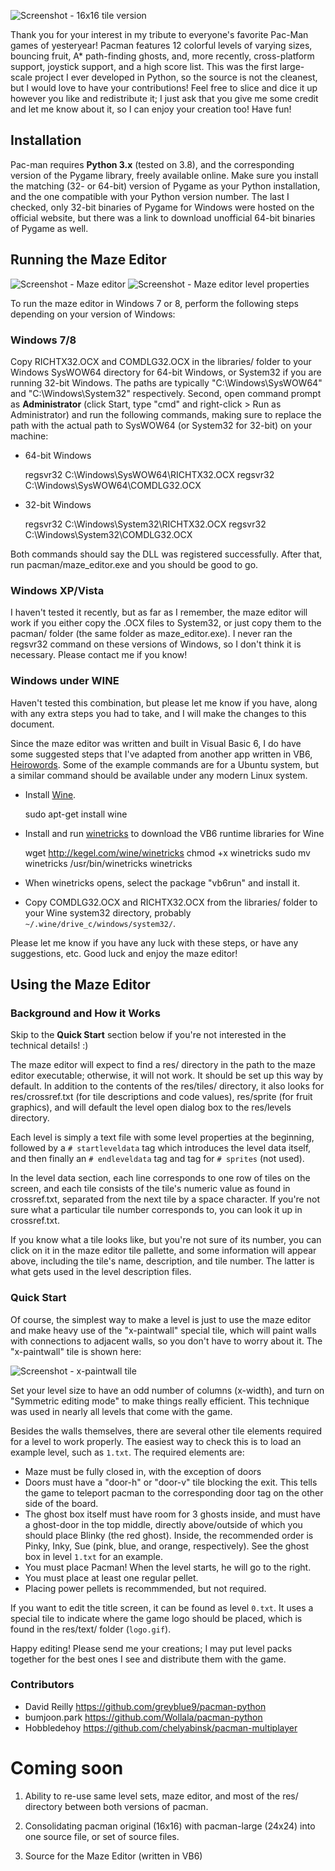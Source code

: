 
![Screenshot - 16x16 tile version](/screenshot-1.png)


Thank you for your interest in my tribute to everyone's favorite Pac-Man games
of yesteryear! Pacman features 12 colorful levels of varying sizes, bouncing
fruit, A* path-finding ghosts, and, more recently, cross-platform support,
joystick support, and a high score list. This was the first large-scale project
I ever developed in Python, so the source is not the cleanest, but I would love
to have your contributions! Feel free to slice and dice it up however you like
and redistribute it; I just ask that you give me some credit and let me know
about it, so I can enjoy your creation too! Have fun!


Installation
------------

Pac-man requires **Python 3.x** (tested on 3.8), and the
corresponding version of the Pygame library, freely available online. Make sure
you install the matching (32- or 64-bit) version of Pygame as your Python
installation, and the one compatible with your Python version number. The last I
checked, only 32-bit binaries of Pygame for Windows were hosted on the official
website, but there was a link to download unofficial 64-bit binaries of Pygame
as well.


Running the Maze Editor
-----------------------

![Screenshot - Maze editor](/screenshot-maze-editor-1.png)
![Screenshot - Maze editor level properties](/screenshot-maze-editor-2.png)


To run the maze editor in Windows 7 or 8, perform the following steps depending
on your version of Windows:

### Windows 7/8

Copy RICHTX32.OCX and COMDLG32.OCX in the libraries/ folder to your Windows
SysWOW64 directory for 64-bit Windows, or System32 if you are running 32-bit
Windows. The paths are typically "C:\Windows\SysWOW64" and "C:\Windows\System32"
respectively. Second, open command prompt as **Administrator** (click Start,
type "cmd" and right-click > Run as Administrator) and run the following
commands, making sure to replace the path with the actual path to SysWOW64 (or
System32 for 32-bit) on your machine:

   * 64-bit Windows
   
        regsvr32 C:\Windows\SysWOW64\RICHTX32.OCX
	    regsvr32 C:\Windows\SysWOW64\COMDLG32.OCX
	 
   * 32-bit Windows
   
		regsvr32 C:\Windows\System32\RICHTX32.OCX
		regsvr32 C:\Windows\System32\COMDLG32.OCX

Both commands should say the DLL was registered successfully. After that, run
pacman/maze_editor.exe and you should be good to go. 

### Windows XP/Vista

I haven't tested it recently, but as far as I remember, the maze editor will
work if you either copy the .OCX files to System32, or just copy them to the
pacman/ folder (the same folder as maze_editor.exe). I never ran the regsvr32
command on these versions of Windows, so I don't think it is necessary. Please
contact me if you know!

### Windows under WINE

Haven't tested this combination, but please let me know if you have, along with
any extra steps you had to take, and I will make the changes to this document.

Since the maze editor was written and built in Visual Basic 6, I do have some
suggested steps that I've adapted from another app written in VB6,
[Heirowords](http://home.comcast.net/~thot/Linux.htm). Some of the example
commands are for a Ubuntu system, but a similar command should be available
under any modern Linux system.

   - Install [Wine](http://www.winehq.org/). 
    
     	sudo apt-get install wine

   - Install and run [winetricks](http://wiki.winehq.org/winetricks)
     to download the VB6 runtime libraries for Wine
     
		wget http://kegel.com/wine/winetricks
		chmod +x winetricks
		sudo mv winetricks /usr/bin/winetricks
		winetricks

   - When winetricks opens, select the package "vb6run" and install it.

   - Copy COMDLG32.OCX and RICHTX32.OCX from the libraries/ folder to
     your Wine system32 directory, probably 
     `~/.wine/drive_c/windows/system32/`.

Please let me know if you have any luck with these steps, or have any
suggestions, etc. Good luck and enjoy the maze editor!


Using the Maze Editor
---------------------

### Background and How it Works ###

Skip to the **Quick Start** section below if you're not interested in the
technical details! :)

The maze editor will expect to find a res/ directory in the path to the maze
editor executable; otherwise, it will not work. It should be set up this way
by default. In addition to the contents of the res/tiles/ directory, it also
looks for res/crossref.txt (for tile descriptions and code values), res/sprite
(for fruit graphics), and will default the level open dialog box to the
res/levels directory.

Each level is simply a text file with some level properties at the beginning,
followed by a `# startleveldata` tag which introduces the level data itself,
and then finally an `# endleveldata` tag and tag for `# sprites` (not used).

In the level data section, each line corresponds to one row of tiles on the
screen, and each tile consists of the tile's numeric value as found in
crossref.txt, separated from the next tile by a space character. If you're not
sure what a particular tile number corresponds to, you can look it up in
crossref.txt.

If you know what a tile looks like, but you're not sure of its number, you can
click on it in the maze editor tile pallette, and some information will appear
above, including the tile's name, description, and tile number. The latter is
what gets used in the level description files.

### Quick Start ###

Of course, the simplest way to make a level is just to use the maze editor and
make heavy use of the "x-paintwall" special tile, which will paint walls with
connections to adjacent walls, so you don't have to worry about it. The
"x-paintwall" tile is shown here:

![Screenshot - x-paintwall tile](/screenshot-maze-editor-x-paintwall.png)

Set your level size to have an odd number of columns (x-width), and turn on
"Symmetric editing mode" to make things really efficient. This technique was
used in nearly all levels that come with the game.

Besides the walls themselves, there are several other tile elements required for
a level to work properly. The easiest way to check this is to load an example
level, such as `1.txt`. The required elements are:

   - Maze must be fully closed in, with the exception of doors 
   - Doors must have a "door-h" or "door-v" tile blocking the exit. This tells
     the game to teleport pacman to the corresponding door tag on the other
     side of the board.
   - The ghost box itself must have room for 3 ghosts
	 inside, and must have a ghost-door in the top middle, directly
	 above/outside of which you should place Blinky (the red ghost).
	 Inside, the recommended order is Pinky, Inky, Sue (pink, blue, and
	 orange, respectively). See the ghost box in level `1.txt` for an example.
   - You must place Pacman! When the level starts, he will go to the right.
   - You must place at least one regular pellet.
   - Placing power pellets is recommmended, but not required.

If you want to edit the title screen, it can be found as level `0.txt`. It uses
a special tile to indicate where the game logo should be placed, which is found
in the res/text/ folder (`logo.gif`).

Happy editing! Please send me your creations; I may put level packs together for
the best ones I see and distribute them with the game.

### Contributors ###
* David Reilly https://github.com/greyblue9/pacman-python
* bumjoon.park https://github.com/Wollala/pacman-python
* Hobbledehoy https://github.com/chelyabinsk/pacman-multiplayer

Coming soon
===========

1. Ability to re-use same level sets, maze editor, and most of the res/ directory
between both versions of pacman.

2. Consolidating pacman original (16x16) with pacman-large (24x24) into one
source file, or set of source files.

3. Source for the Maze Editor (written in VB6)


